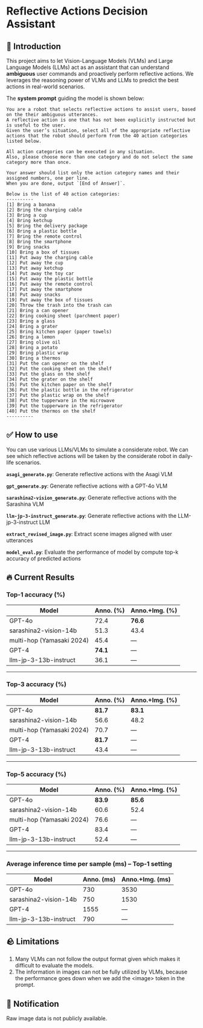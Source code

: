 # Reflective Actions Decision Assistant

## 💬 Introduction
This project aims to let Vision-Language Models (VLMs) and Large Language Models (LLMs) act as an assistant that can understand **ambiguous** user commands and proactively perform reflective actions. We leverages the reasoning power of VLMs and LLMs to predict the best actions in real-world scenarios.

The **system prompt** guiding the model is shown below:

```text
You are a robot that selects reflective actions to assist users, based on the their ambiguous utterances.
A reflective action is one that has not been explicitly instructed but is useful to the user.  
Given the user’s situation, select all of the appropriate reflective actions that the robot should perform from the 40 action categories listed below.

All action categories can be executed in any situation.  
Also, please choose more than one category and do not select the same category more than once.

Your answer should list only the action category names and their assigned numbers, one per line.  
When you are done, output `[End of Answer]`.

Below is the list of 40 action categories:
----------
[1] Bring a banana  
[2] Bring the charging cable  
[3] Bring a cup  
[4] Bring ketchup  
[5] Bring the delivery package  
[6] Bring a plastic bottle  
[7] Bring the remote control  
[8] Bring the smartphone  
[9] Bring snacks  
[10] Bring a box of tissues  
[11] Put away the charging cable  
[12] Put away the cup  
[13] Put away ketchup  
[14] Put away the toy car  
[15] Put away the plastic bottle  
[16] Put away the remote control  
[17] Put away the smartphone  
[18] Put away snacks  
[19] Put away the box of tissues  
[20] Throw the trash into the trash can  
[21] Bring a can opener  
[22] Bring cooking sheet (parchment paper)  
[23] Bring a glass  
[24] Bring a grater  
[25] Bring kitchen paper (paper towels)  
[26] Bring a lemon  
[27] Bring olive oil  
[28] Bring a potato  
[29] Bring plastic wrap  
[30] Bring a thermos  
[31] Put the can opener on the shelf  
[32] Put the cooking sheet on the shelf  
[33] Put the glass on the shelf  
[34] Put the grater on the shelf  
[35] Put the kitchen paper on the shelf  
[36] Put the plastic bottle in the refrigerator  
[37] Put the plastic wrap on the shelf  
[38] Put the tupperware in the microwave  
[39] Put the tupperware in the refrigerator  
[40] Put the thermos on the shelf  
----------
```
## ✅ How to use

You can use various LLMs/VLMs to simulate a considerate robot. We can see which reflective actions will be taken by the considerate robot in daily-life scenarios. 

**`asagi_generate.py`**: Generate reflective actions with the Asagi VLM

**`gpt_generate.py`**: Generate reflective actions with a GPT-4o VLM

**`sarashina2-vision_generate.py`**: Generate reflective actions with the Sarashina VLM   

**`llm-jp-3-instruct_generate.py`**: Generate reflective actions with the LLM-jp-3-instruct LLM 

**`extract_revised_image.py`**: Extract scene images aligned with user utterances

**`model_eval.py`**: Evaluate the performance of model by compute top-k accuracy of predicted actions

## 🔥 Current Results
### Top-1 accuracy (%)

| Model | Anno. (%) | Anno.+Img. (%) |
|-------|-----------|----------------|
| GPT-4o | 72.4 | **76.6** |
| sarashina2-vision-14b | 51.3 | 43.4 |
| multi-hop (Yamasaki 2024) | 45.4 | — |
| GPT-4 | **74.1** | — |
| llm-jp-3-13b-instruct | 36.1 | — |

---

### Top-3 accuracy (%)

| Model | Anno. (%) | Anno.+Img. (%) |
|-------|-----------|----------------|
| GPT-4o | **81.7** | **83.1** |
| sarashina2-vision-14b | 56.6 | 48.2 |
| multi-hop (Yamasaki 2024) | 70.7 | — |
| GPT-4 | **81.7** | — |
| llm-jp-3-13b-instruct | 43.4 | — |

---

### Top-5 accuracy (%)

| Model | Anno. (%) | Anno.+Img. (%) |
|-------|-----------|----------------|
| GPT-4o | **83.9** | **85.6** |
| sarashina2-vision-14b | 60.6 | 52.4 |
| multi-hop (Yamasaki 2024) | 76.6 | — |
| GPT-4 | 83.4 | — |
| llm-jp-3-13b-instruct | 52.4 | — |

---

### Average inference time per sample (ms) – Top-1 setting

| Model | Anno. (ms) | Anno.+Img. (ms) |
|-------|------------|-----------------|
| GPT-4o | 730 | 3530 |
| sarashina2-vision-14b | 750 | 1530 |
| GPT-4 | 1555 | — |
| llm-jp-3-13b-instruct | 790 | — |


## 🪨 Limitations
1. Many VLMs can not follow the output format given which makes it difficult to evaluate the models.
2. The information in images can not be fully utilized by VLMs, because the performance goes down when we add the \<image\> token in the prompt.


## 📢 Notification
Raw image data is not publicly available.

